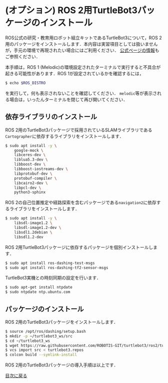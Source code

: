 # (オプション) ROS 2用TurtleBot3パッケージのインストール

ROS公式の研究・教育用ロボット組立キットであるTurtleBot3について，ROS 2用のパッケージをインストールします．本内容は実習項目としては扱いませんが，手元の環境で再現されたい場合にはご利用ください．
[公式ページの情報](http://emanual.robotis.com/docs/en/platform/turtlebot3/ros2/)もご参照ください．

本手順は，ROS 1 (Melodic)の環境設定されたターミナルで実行すると不具合が起きる可能性があります．ROS 1が設定されているかを確認するには，

```bash
$ echo $ROS_DISTRO
```

を実行して，何も表示されないことを確認してください．
`melodic`等が表示される場合は，いったんターミナルを閉じて再び開いてください．

## 依存ライブラリのインストール 

ROS 2用のTurtleBot3パッケージで採用されているSLAMライブラリである`Cartographer`に依存するライブラリをインストールします．

```bash
$ sudo apt install -y \
    google-mock \
    libceres-dev \
    liblua5.3-dev \
    libboost-dev \
    libboost-iostreams-dev \
    libprotobuf-dev \
    protobuf-compiler \
    libcairo2-dev \
    libpcl-dev \
    python3-sphinx
```

ROS 2の自己位置推定や経路探索を含むパッケージである`navigation2`に依存するライブラリをインストールします．

```bash
$ sudo apt install -y \
    libsdl-image1.2 \
    libsdl-image1.2-dev \
    libsdl1.2debian \
    libsdl1.2-dev
```

ROS 2用TurtleBot3パッケージに依存するパッケージを個別インストールします．

```bash
$ sudo apt install ros-dashing-test-msgs
$ sudo apt install ros-dashing-tf2-sensor-msgs
```

TurtleBot3実機との時刻同期の設定を行います．

```bash
$ sudo apt-get install ntpdate
$ sudo ntpdate ntp.ubuntu.com
```

## パッケージのインストール

ROS 2用のTurtleBot3パッケージをインストールします．

```bash
$ source /opt/ros/dashing/setup.bash
$ mkdir -p ~/turtlebot3_ws/src
$ cd ~/turtlebot3_ws
$ wget https://raw.githubusercontent.com/ROBOTIS-GIT/turtlebot3/ros2/turtlebot3.repos
$ vcs import src < turtlebot3.repos
$ colcon build --symlink-install
```

ROS 2用のTurtleBot3パッケージの導入手順は以上です．

[目次に戻る](./README.md)
